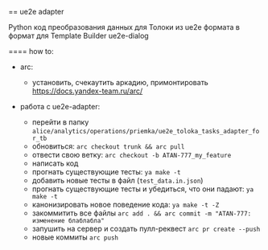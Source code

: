 == ue2e adapter

Python код преобразования данных для Толоки из ue2e формата в формат для Template Builder ue2e-dialog

==== how to:
* arc:
    * установить, счекаутить аркадию, примонтировать https://docs.yandex-team.ru/arc/

* работа с ue2e-adapter:
    * перейти в папку `alice/analytics/operations/priemka/ue2e_toloka_tasks_adapter_for_tb`
    * обновиться: `arc checkout trunk && arc pull`
    * отвести свою ветку: `arc checkout -b ATAN-777_my_feature`
    * написать код
    * прогнать существующие тесты: `ya make -t`
    * добавить новые тесты в файл (`test_data.in.json`)
    * прогнать существующие тесты и убедиться, что они падают: `ya make -t`
    * канонизировать новое поведение кода: `ya make -t -Z`
    * закоммитить все файлы `arc add . && arc commit -m "ATAN-777: изменение блаблабла"`
    * запушить на сервер и создать пулл-реквест `arc pr create --push`
    * новые коммиты `arc push`